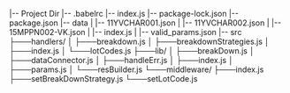 |-- Project Dir
    |-- .babelrc
    |-- index.js
    |-- package-lock.json
    |-- package.json
    |-- data
    |   |-- 11YVCHAR001.json
    |   |-- 11YVCHAR002.json
    |   |-- 15MPPN002-VK.json
    |   |-- index.js
    |   |-- valid_params.json
    |-- src
        ├───handlers/
        │   ├───breakdown.js
        │   ├───breakdownStrategies.js
        │   ├───index.js
        │   └───lotCodes.js
        ├───lib/
        │   ├───breakDown.js
        │   ├───dataConnector.js
        │   ├───handleErr.js
        │   ├───index.js
        │   ├───params.js
        │   └───resBuilder.js
        └───middleware/
            ├───index.js
            ├───setBreakDownStrategy.js
            └───setLotCode.js